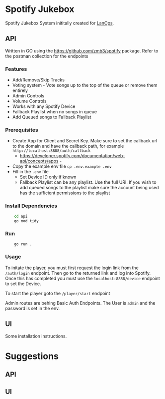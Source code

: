 # Spotify Jukebox

Spotify Jukebox System inititally created for [LanOps](https://lanops.co.uk). 

## API

Written in GO using the https://github.com/zmb3/spotify package. Refer to the postman collection for the endpoints

### Features

- Add/Remove/Skip Tracks
- Voting system - Vote songs up to the top of the queue or remove them entirely
- Admin Controls
- Volume Controls
- Works with any Spotify Device
- Fallback Playlist when no songs in queue
- Add Queued songs to Fallback Playlist

### Prerequisites

- Create App for Client and Secret Key. Make sure to set the callback url to the domain and have the callback path, for example ```http://localhost:8888/auth/callback```
    - https://developer.spotify.com/documentation/web-api/concepts/apps -
- Copy the example env file ```cp .env.example .env```
- Fill in the ```.env``` file
    - Set Device ID only if known
    - Fallback Playlist can be any playlist. Use the full URI. If you wish to add queued songs to the playlist make sure the account being used has the sufficient permissions to the playlist

### Install Dependencies
```bash
    cd api
    go mod tidy
```

### Run

```bash
    go run .
```

### Usage

To initate the player, you must first request the login link from the ```/auth/login``` endpoint. Then go to the returned link and log into Spotify. Once this has completed you must use the ```localhost:8888/device``` endpoint to set the Device.

To start the player goto the ```/player/start``` endpoint

Admin routes are behing Basic Auth Endpoints. The User is ```admin``` and the password is set in the env.

## UI

Some installation instructions.



# Suggestions

## API

## UI

